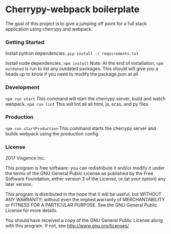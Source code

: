 # Cherrypy-webpack boilerplate
The goal of this project is to give a jumping off point for a full stack application using cherrypy and webpack.

### Getting Started
Install python dependencies.
`pip install -r requirements.txt`

Install node dependencies.
`npm install`
Note: At the end of installation, `npm outdated` is run to list any outdated packages.
This should will give you a heads up to know if you need to modify the package.json at all.

### Development
`npm run start`
This command will start the cherrypy server, build and watch webpack.
`npm run lint`
This will lint all all html, js, scss, and py files.

### Production
`npm run startProduction`
This command starts the cherrypy server and builds webpack using the production config.

### License
2017 Visgence Inc.

This program is free software: you can redistribute it and/or modify
it under the terms of the GNU General Public License as published by
the Free Software Foundation, either version 3 of the License, or
(at your option) any later version.

This program is distributed in the hope that it will be useful,
but WITHOUT ANY WARRANTY; without even the implied warranty of
MERCHANTABILITY or FITNESS FOR A PARTICULAR PURPOSE.  See the
GNU General Public License for more details.

You should have received a copy of the GNU General Public License
along with this program.  If not, see <http://www.gnu.org/licenses/>
